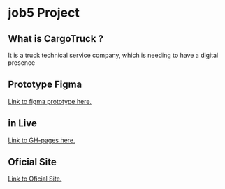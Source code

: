 # job5 Project

## What is CargoTruck ?

It is a truck technical service company, which is needing to have a digital presence

## Prototype Figma

[Link to figma prototype here.](https://www.figma.com/file/YSP2sQuEz3643i2DkKAIWe/CargoTruck?node-id=0%3A1)

## in Live

[Link to GH-pages here.](https://alexadictiva.github.io/job4/)

## Oficial Site

[Link to Oficial Site.](https://cargotruck.us/)
